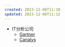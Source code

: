 ```yaml
---
created: 2023-12-06T11:10
updated: 2023-12-06T11:12
---
```

- IT分析公司
	- [Gartner](https://www.gartner.com/)
	- [Canalys](https://canalys.com/)